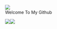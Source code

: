 <img src=https://discord.c99.nl/widget/theme-3/873474579002183741.png></img>
<br>
Welcome To My Github
<br>

  <div style="display: flex; align-items: flex-start;">
    <img src="https://github-readme-stats.vercel.app/api/top-langs/?username=KIPASGTS&layout=compact&show_icons=true&title_color=ffffff&icon_color=34abeb&text_color=daf7dc&bg_color=151515"/>
    <img src="https://github-readme-stats.vercel.app/api?username=KIPASGTS&show_icons=true&title_color=ffffff&icon_color=34abeb&text_color=daf7dc&bg_color=151515" />
  </div>

